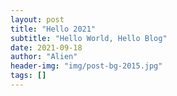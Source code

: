 ```yaml
---
layout: post
title: "Hello 2021"
subtitle: "Hello World, Hello Blog"
date: 2021-09-18
author: "Alien"
header-img: "img/post-bg-2015.jpg"
tags: []
---
```

